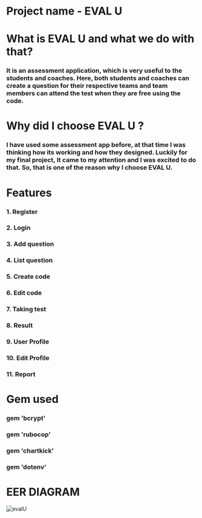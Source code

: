 # Project name - EVAL U
# What is EVAL U and what we do with that?
### It is an assessment application, which is very useful to the students and coaches. Here, both students and coaches can create a question for their respective teams and team members can attend the test when they are free using the code.


# Why did I choose EVAL U ?
### I have used some assessment app before, at that time I was thinking how its working and how they designed. Luckily for my final project, It came to my attention and I was excited to do that. So, that is one of the reason why I choose EVAL U.

# Features
### 1. Register 
### 2. Login
### 3. Add question 
### 4. List question 
### 5. Create code 
### 6. Edit code 
### 7. Taking test 
### 8. Result 
### 9. User Profile 
### 10. Edit Profile 
### 11. Report 

# Gem used
### gem 'bcrypt'
### gem 'rubocop'
### gem 'chartkick'
### gem 'dotenv'

# EER DIAGRAM
![evalU](https://user-images.githubusercontent.com/93571291/186878593-eae70936-98e3-4305-affb-7df0a4d4caf5.jpg)

